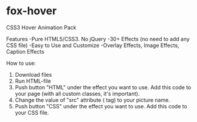 # fox-hover
CSS3 Hover Animation Pack

Features
-Pure HTML5/CSS3. No jQuery
-30+ Effects (no need to add any CSS file)
-Easy to Use and Customize
-Overlay Effects, Image Effects, Caption Effects

How to use:
1) Download files
2) Run HTML-file
3) Push button "HTML" under the effect you want to use. Add this code to your page (with all custom classes, it's important).
4) Change the value of "src" attribute (<img> tag) to your picture name.
5) Push button "CSS" under the effect you want to use. Add this code to your CSS file.
